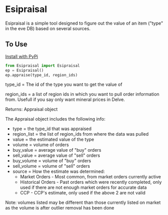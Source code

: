 # Esipraisal

Esipraisal is a simple tool designed to figure out the value of an item ("type" in the eve DB) based on several sources.


## To Use


[Install with PyPi](https://pypi.org/project/Esipraisal/)


```python
from Esipraisal import Esipraisal
ep = Esipraisal()
ep.appraise(type_id, region_ids)
```


type_id = The id of the type you want to get the value of

region_ids = a list of region ids in which you want to pull order information from.  Usefull if you say only want mineral prices in Delve.


Returns: Appraisal object


The Appraisal object includes the following info:


* type = the type_id that was appraised
* region_list = the list of region_ids from where the data was pulled
* value = the estimated value of the type
* volume = volume of orders
* buy_value = average value of "buy" orders
* sell_value = average value of "sell" orders
* buy_volume = volume of "buy" orders
* sell_volume = volume of "sell" orders
* source = How the estimate was determined:
    * Market Orders - Most common, from market orders currently active
    * Historical Orders - Past orders which were recently completed, only used if there are not enough market orders for accurate data
    * CCP - CCP's estimate, only used if the above 2 are not valid

Note: volumes listed may be different than those currently listed on market as the volume is after outlier removal has been done
